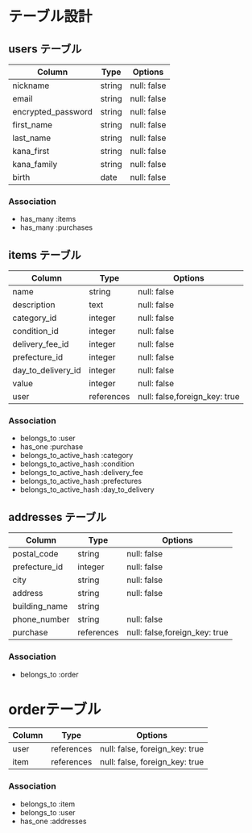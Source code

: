 # テーブル設計

## users テーブル
| Column             | Type   | Options     |
| ------------------ | ------ | ----------- |
| nickname           | string | null: false |
| email              | string | null: false |
| encrypted_password | string | null: false |
| first_name         | string | null: false |
| last_name          | string | null: false |
| kana_first         | string | null: false |
| kana_family        | string | null: false |
| birth              | date   | null: false |

### Association

- has_many :items
- has_many :purchases

## items テーブル
| Column               | Type       | Options                        |
| -------------------- | ---------- | -----------                    |
| name                 | string     | null: false                    |
| description          | text       | null: false                    |
| category_id          | integer    | null: false                    |
| condition_id         | integer    | null: false                    |
| delivery_fee_id      | integer    | null: false                    |
| prefecture_id       | integer    | null: false                    |
| day_to_delivery_id   | integer    | null: false                    |
| value                | integer    | null: false                    |
| user                 | references | null: false,foreign_key: true  | 

### Association

- belongs_to :user
- has_one :purchase 
- belongs_to_active_hash :category
- belongs_to_active_hash :condition
- belongs_to_active_hash :delivery_fee
- belongs_to_active_hash :prefectures
- belongs_to_active_hash :day_to_delivery

## addresses テーブル

| Column           | Type       | Options                        |
| -------------    | ---------- | ------------------------------ |
| postal_code      | string     | null: false                    |
| prefecture_id    | integer    | null: false                    |
| city             | string     | null: false                    |
| address          | string     | null: false                    |
| building_name    | string     |                                |
| phone_number     | string     | null: false                    |
| purchase         | references | null: false,foreign_key: true  | 

### Association

- belongs_to :order

# orderテーブル

| Column           | Type       | Options                        |
| -------------    | ---------- | ------------------------------ |
| user             | references | null: false, foreign_key: true | 
| item             | references | null: false, foreign_key: true |

### Association

- belongs_to :item
- belongs_to :user
- has_one :addresses